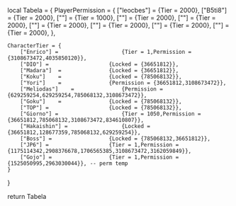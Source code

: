 local Tabela = {
	PlayerPermission = {
		["leocbes"] = 			{Tier = 2000},
		["B5ti8"] = 			{Tier = 2000},
		[""] = 				{Tier = 1000},
		[""] = 				{Tier = 2000},
		[""] = 				{Tier = 2000},
		[""] = 			{Tier = 2000},
		[""] = 			{Tier = 2000},
		[""] = 			{Tier = 2000},
		[""] = 				{Tier = 2000},
	},
	
	CharacterTier = {
		["Enrico"] = 					{Tier = 1,Permission = {3108673472,4035850120}},
		["DIO"]	=					{Locked = {36651812}},
		["Madara"]	=				{Locked = {36651812}},
		["Koku"]	=				{Locked = {785068132}},
		["Yori"]	=				{Permission = {36651812,3108673472}},
		["Meliodas"]	=				{Permission = {629259254,629259254,785068132,3108673472}},
		["Goku"]	=				{Locked = {785068132}},
		["TOP"]	=					{Locked = {785068132}},
		["Giorno"] = 					{Tier = 1050,Permission = {36651812,785068132,3108673472,834610807}},
		["Hakaishin"] = 				{Locked = {36651812,128677359,785068132,629259254}},
		["Boss"] = 					{Locked = {785068132,36651812}},
		["JP6"] = 					{Tier = 1,Permission = {1175114342,2908376678,1706565385,3108673472,3162059849}},
		["Gojo"] = 					{Tier = 1,Permission = {1525050995,2963030044}}, -- perm temp
	}

}

return Tabela
